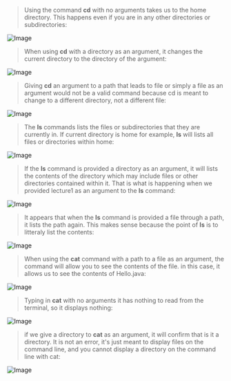 > Using the command **cd** with no arguments takes us to the home directory. This happens even if you are in any other directories or subdirectories:
>
![Image](https://cdn.discordapp.com/attachments/974137838180380672/1196999964153364510/Screenshot_2024-01-11_at_9.06.21_AM.png?ex=65b9ac16&is=65a73716&hm=ac613cb613e028d5fd3733cbb29e8f6d9981005f57c4c5e91c9db57279c69afb&)



> When using **cd** with a directory as an argument, it changes the current directory to the directory of the argument:

![Image](https://cdn.discordapp.com/attachments/974137838180380672/1196999964430192661/Screenshot_2024-01-11_at_9.06.31_AM.png?ex=65b9ac16&is=65a73716&hm=5053c5b059fc2b573d39393d6966c90c9fe6d9e9bc9b1fcc5c71ee0ecc21575d&)



> Giving **cd** an argument to a path that leads to file or simply a file as an argument would not be a valid command because cd is meant to change to a different directory, not a different file:

![Image](https://cdn.discordapp.com/attachments/974137838180380672/1196999964690235522/Screenshot_2024-01-11_at_9.06.38_AM.png?ex=65b9ac16&is=65a73716&hm=63b4eb601482a531085a94aadb770dbd82447dd7f99b1221a49ba3043806bf4e&)



> The **ls** commands lists the files or subdirectories that they are currently in. If current directory is home for example, **ls** will lists all files or directories within home:

![Image](https://cdn.discordapp.com/attachments/974137838180380672/1196999964891553803/Screenshot_2024-01-11_at_9.08.04_AM.png?ex=65b9ac16&is=65a73716&hm=c6c7d7fa6cc36769c084cb1af8e9e9aa1ca2d34ad1da7742c5f3530a598393a7&)



> If the **ls** command is provided a directory as an argument, it will lists the contents of the directory which may include files or other directories contained within it. That is what is happening when we provided lecture1 as an argument to the **ls** command:

![Image](https://cdn.discordapp.com/attachments/974137838180380672/1196999965097087107/Screenshot_2024-01-11_at_9.08.19_AM.png?ex=65b9ac16&is=65a73716&hm=7301e624ee19f14ab603fead049e467af292df492590a4e90a679fc7ed687a7a&)


> It appears that when the **ls** command is provided a file through a path, it lists the path again. This makes sense because the point of **ls** is to litteraly list the contents:

![Image](https://cdn.discordapp.com/attachments/974137838180380672/1196999965394878554/Screenshot_2024-01-11_at_9.08.55_AM.png?ex=65b9ac16&is=65a73716&hm=ebe23c6954b4827c360af71fa57542f49c794a44c6786f17d0e95e3ba59180f7&)



> When using the **cat** command with a path to a file as an argument, the command will allow you to see the contents of the file. in this case, it allows us to see the contents of Hello.java:

![Image](https://cdn.discordapp.com/attachments/974137838180380672/1197000003651112970/Screenshot_2024-01-11_at_9.12.35_AM.png?ex=65b9ac20&is=65a73720&hm=e316879ac120b71857646818e42146815d4d5537df086633b90b501a09ec2a58&)


> Typing in **cat** with no arguments it has nothing to read from the terminal, so it displays nothing:

![Image](https://cdn.discordapp.com/attachments/974137838180380672/1196999966317617173/Screenshot_2024-01-11_at_9.12.17_AM.png?ex=65b9ac17&is=65a73717&hm=9118927db0e9738bd4d70d9b5e61ed712b8c664a70aab129a3c448eada51b3e8&)



> if we give a directory to **cat** as an argument, it will confirm that is it a directory. It is not an error, it's just meant to display files on the command line, and you cannot display a directory on the command line with cat:

![Image](https://cdn.discordapp.com/attachments/974137838180380672/1197000003441410109/Screenshot_2024-01-11_at_9.12.29_AM.png?ex=65b9ac20&is=65a73720&hm=bbe74e68bf6602017552ca4f7bba3756faccfbd762a2239fe2f17c483a069595&)


